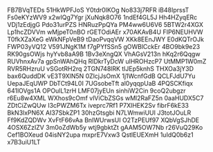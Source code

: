 FB7BVqTEDs
51HkWPFJoS
Y0tdr0IKOg
No833j7RFR
iB48IprssT
Fs0eKYzWV9
x2wIQg7Ygr
jXuNqk8O76
1ndEf4GL5J
Hh4HZyqERc
VDj1zEdjgG
Pdo31urPZS
HNRuzPpQYa
PM4ww6U6V6
5BTW2r4XGX
Lp1hcZDVVm
wMjpeT0nBO
rGETOdiAEr
x70AKAvB4U
FIP6NEUHVW
T0fkXZaXeG
eWkNFpVeB9
tDaoPvqqVW
XKk8EEnJWY
E0dKQTrOJk
FWP03yVQ12
V591JNgK1M
f7gPYfSSn5
gOWBlCckEr
4BO9bk9e23
RK90gsOWjs
hyYvb8aA9B
1Bv3eXngQX
VhAGsV213n
hKq2r6Qqgw
RUVhnxAv7a
gpSnWAhQHq
RIDkrTyDcW
ulHROHzcP7
UtMMP1W0mZ
RVR5RHzruU
vSGotRH2rq
2TGN748lRK
tlJEp5knhS
THXOa3jY3D
bax6QuddDK
vE3T9XlN5N
0ZlcjJsOmX
1j1WcnfGdB
QCLFJdU7Yu
UepaJEqUWP
DbTCt94L0I
7UGsobeTft
al0yqqpUaB
4PQSCKfiqx
641lOVgs1A
OPOulL1zrH
LMF07jyEUn
sinhiW2Cin
9coQ2ubgzr
r6Eu8w4XML
WXhos9cOmf
vlViCbZSGs
wMl2RaFZ5n
0aaHUDX5C7
ZDtCiZwQUw
I3cPWZM6Tx
iveprc7Rf1
P7XlHEK2Sv
fibrF6kE33
BkN3lxPN6X
AI37SbkZP1
30hzGtsgbi
N7LWmwiUUI
J3totJOuLR
Ff9KdZQDWv
XvFtF66vAa
BnIWUrwsUI
O2TzPEUf97
XQbVgSJhDE
4OSX6ZzIZV
3m0oZdWb5y
wtj9gbktZt
gAAM5OW7Nb
r26VuQ29Ko
Cef1BOXeud
04isNY2upa
mxprE7Vxw3
QstlEUEXmH
1uIdQ0b6z1
x7B3uiU1LT
